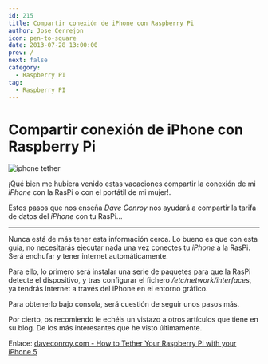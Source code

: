 ```yaml
---
id: 215
title: Compartir conexión de iPhone con Raspberry Pi
author: Jose Cerrejon
icon: pen-to-square
date: 2013-07-28 13:00:00
prev: /
next: false
category:
  - Raspberry PI
tag:
  - Raspberry PI
---
```


# Compartir conexión de iPhone con Raspberry Pi

![iphone tether](/images/2013/07/iphonetether.jpg)

¡Qué bien me hubiera venido estas vacaciones compartir la conexión de mi *iPhone* con la RasPi o con el portátil de mi mujer!.

Estos pasos que nos enseña *Dave Conroy* nos ayudará a compartir la tarifa de datos del *iPhone* con tu RasPi...

- - -
Nunca está de más tener esta información cerca. Lo bueno es que con esta guía, no necesitarás ejecutar nada una vez conectes tu *iPhone* a la RasPi. Será enchufar y tener internet automáticamente.

Para ello, lo primero será instalar una serie de paquetes para que la RasPi detecte el dispositivo, y tras configurar el fichero */etc/network/interfaces*, ya tendrás internet a través del iPhone en el entorno gráfico.

Para obtenerlo bajo consola, será cuestión de seguir unos pasos más.

Por cierto, os recomiendo le echéis un vistazo a otros artículos que tiene en su blog. De los más interesantes que he visto últimamente.

Enlace: [daveconroy.com - How to Tether Your Raspberry Pi with your iPhone 5](http://www.daveconroy.com/how-to-tether-your-raspberry-pi-with-your-iphone-5/)